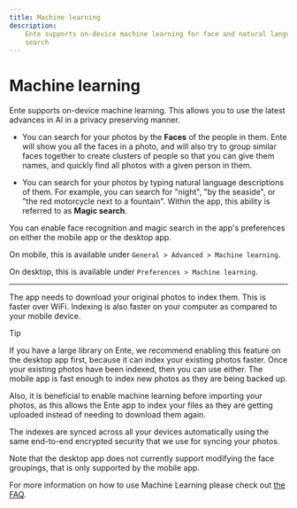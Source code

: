 ```yaml
---
title: Machine learning
description:
    Ente supports on-device machine learning for face and natural language
    search
---
```


# Machine learning

Ente supports on-device machine learning. This allows you to use the latest
advances in AI in a privacy preserving manner.

- You can search for your photos by the **Faces** of the people in them. Ente
  will show you all the faces in a photo, and will also try to group similar
  faces together to create clusters of people so that you can give them names,
  and quickly find all photos with a given person in them.

- You can search for your photos by typing natural language descriptions of
  them. For example, you can search for "night", "by the seaside", or "the red
  motorcycle next to a fountain". Within the app, this ability is referred to as
  **Magic search**.

You can enable face recognition and magic search in the app's preferences on
either the mobile app or the desktop app.

On mobile, this is available under `General > Advanced > Machine learning`.

On desktop, this is available under `Preferences > Machine learning`.

---

The app needs to download your original photos to index them. This is faster
over WiFi. Indexing is also faster on your computer as compared to your mobile
device.

> [!TIP]
>
> If you have a large library on Ente, we recommend enabling this feature on the
> desktop app first, because it can index your existing photos faster. Once your
> existing photos have been indexed, then you can use either. The mobile app is
> fast enough to index new photos as they are being backed up.
>
> Also, it is beneficial to enable machine learning before importing your
> photos, as this allows the Ente app to index your files as they are getting
> uploaded instead of needing to download them again.

The indexes are synced across all your devices automatically using the same
end-to-end encrypted security that we use for syncing your photos.

Note that the desktop app does not currently support modifying the face
groupings, that is only supported by the mobile app.

For more information on how to use Machine Learning please check out
[the FAQ](../faq/machine-learning).
